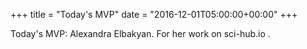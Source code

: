 +++
title = "Today's MVP"
date = "2016-12-01T05:00:00+00:00"
+++

Today's MVP: Alexandra Elbakyan. For her work on sci-hub.io .
			